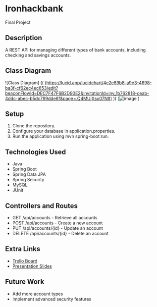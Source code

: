 # Ironhackbank
Final Project
## Description
A REST API for managing different types of bank accounts, including checking and savings accounts.

## Class Diagram
![Class Diagram]
((
[(https://lucid.app/lucidchart/4e2e89b8-a9e3-4898-ba3f-cf62ec4ec653/edit?beaconFlowId=DEC7F47F6B2D90E2&invitationId=inv_1b762818-ceab-4ddc-abec-b5dc799dde6f&page=.Q4MUjXso07N#)](https://lucid.app/lucidchart/5f19cb4a-6bdc-4c49-b0cd-208382ed181a/edit?beaconFlowId=FDB8F72A2D1FFE89&invitationId=inv_31f7d87e-c961-4059-833b-edb405192af4&page=HWEp-vi-RSFO)
))
(![image](https://github.com/user-attachments/assets/a0a0d3ad-1bca-47a8-816d-4b8bad2a226e) )

## Setup
1. Clone the repository.
2. Configure your database in application.properties.
3. Run the application using mvn spring-boot:run.

## Technologies Used
- Java
- Spring Boot
- Spring Data JPA
- Spring Security
- MySQL
- JUnit

## Controllers and Routes
- GET /api/accounts - Retrieve all accounts
- POST /api/accounts - Create a new account
- PUT /api/accounts/{id} - Update an account
- DELETE /api/accounts/{id} - Delete an account

## Extra Links
- [Trello Board]((https://trello.com/b/aQvIufUm/ironhack-final-project))
- [Presentation Slides](https://calendly.com/salvatore-corsaro-ironhack/15min?month=2024-07)

## Future Work
- Add more account types
- Implement advanced security features
